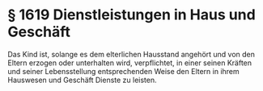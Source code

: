 # § 1619 Dienstleistungen in Haus und Geschäft
Das Kind ist, solange es dem elterlichen Hausstand angehört und von den Eltern erzogen oder unterhalten wird, verpflichtet, in einer seinen Kräften und seiner Lebensstellung entsprechenden Weise den Eltern in ihrem Hauswesen und Geschäft Dienste zu leisten.